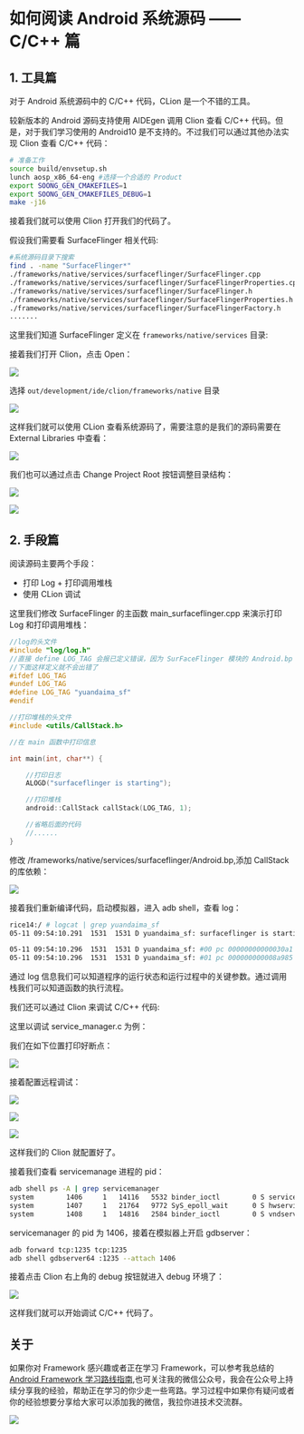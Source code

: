 # 如何阅读 Android 系统源码 —— C/C++ 篇 

## 1. 工具篇

对于 Android 系统源码中的 C/C++ 代码，CLion 是一个不错的工具。

较新版本的 Android 源码支持使用 AIDEgen 调用 Clion 查看 C/C++ 代码。但是，对于我们学习使用的 Android10 是不支持的。不过我们可以通过其他办法实现 Clion 查看 C/C++ 代码：

```bash
# 准备工作
source build/envsetup.sh
lunch aosp_x86_64-eng #选择一个合适的 Product
export SOONG_GEN_CMAKEFILES=1
export SOONG_GEN_CMAKEFILES_DEBUG=1
make -j16
```

接着我们就可以使用 Clion 打开我们的代码了。

假设我们需要看 SurfaceFlinger 相关代码:

```bash
#系统源码目录下搜索
find . -name "SurfaceFlinger*"
./frameworks/native/services/surfaceflinger/SurfaceFlinger.cpp
./frameworks/native/services/surfaceflinger/SurfaceFlingerProperties.cpp
./frameworks/native/services/surfaceflinger/SurfaceFlinger.h
./frameworks/native/services/surfaceflinger/SurfaceFlingerProperties.h
./frameworks/native/services/surfaceflinger/SurfaceFlingerFactory.h
.......
```

这里我们知道 SurfaceFlinger 定义在 `frameworks/native/services` 目录:


接着我们打开 Clion，点击 Open：

![](https://gitee.com/stingerzou/pic-bed/raw/master/img/20230512043810.png)

选择 `out/development/ide/clion/frameworks/native` 目录

![](https://gitee.com/stingerzou/pic-bed/raw/master/img/20230512044216.png)

这样我们就可以使用 CLion 查看系统源码了，需要注意的是我们的源码需要在 External Libraries 中查看：

![](https://gitee.com/stingerzou/pic-bed/raw/master/img/20230512044745.png)

我们也可以通过点击 Change Project Root 按钮调整目录结构：

![](https://gitee.com/stingerzou/pic-bed/raw/master/img/20230512054649.png)

![](https://gitee.com/stingerzou/pic-bed/raw/master/img/20230512054745.png)


## 2. 手段篇

阅读源码主要两个手段：

* 打印 Log + 打印调用堆栈
* 使用 CLion 调试

这里我们修改 SurfaceFlinger 的主函数 main_surfaceflinger.cpp 来演示打印 Log 和打印调用堆栈：

```c++
//log的头文件
#include "log/log.h"
//直接 define LOG_TAG 会报已定义错误，因为 SurFaceFlinger 模块的 Android.bp 已经定义了 LOG_Tag
//下面这样定义就不会出错了
#ifdef LOG_TAG
#undef LOG_TAG
#define LOG_TAG "yuandaima_sf"
#endif

//打印堆栈的头文件
#include <utils/CallStack.h>

//在 main 函数中打印信息

int main(int, char**) {

    //打印日志
    ALOGD("surfaceflinger is starting");

    //打印堆栈
    android::CallStack callStack(LOG_TAG, 1);

    //省略后面的代码
    //......
}
```

修改 /frameworks/native/services/surfaceflinger/Android.bp,添加 CallStack 的库依赖：

![](https://gitee.com/stingerzou/pic-bed/raw/master/img/20230512060159.png)


接着我们重新编译代码，启动模拟器，进入 adb shell，查看 log：

```bash
rice14:/ # logcat | grep yuandaima_sf
05-11 09:54:10.291  1531  1531 D yuandaima_sf: surfaceflinger is starting

05-11 09:54:10.296  1531  1531 D yuandaima_sf: #00 pc 00000000000030a1  /system/bin/surfaceflinger (main+65)
05-11 09:54:10.296  1531  1531 D yuandaima_sf: #01 pc 000000000008a985  /apex/com.android.runtime/lib64/bionic/libc.so (__libc_init+117)
```

通过 log 信息我们可以知道程序的运行状态和运行过程中的关键参数。通过调用栈我们可以知道函数的执行流程。


我们还可以通过 Clion 来调试 C/C++ 代码:

这里以调试 service_manager.c 为例：

我们在如下位置打印好断点：

![](https://gitee.com/stingerzou/pic-bed/raw/master/img/20230512054931.png)

接着配置远程调试：

![](https://gitee.com/stingerzou/pic-bed/raw/master/img/20230512055029.png)

![](https://gitee.com/stingerzou/pic-bed/raw/master/img/20230512055121.png)

![](https://gitee.com/stingerzou/pic-bed/raw/master/img/20230512055156.png)

这样我们的 Clion 就配置好了。

接着我们查看 servicemanage 进程的 pid：

```bash
adb shell ps -A | grep servicemanager 
system        1406     1   14116   5532 binder_ioctl        0 S servicemanager
system        1407     1   21764   9772 SyS_epoll_wait      0 S hwservicemanager
system        1408     1   14816   2584 binder_ioctl        0 S vndservicemanage
```

servicemanager 的 pid 为 1406，接着在模拟器上开启 gdbserver：

```bash
adb forward tcp:1235 tcp:1235
adb shell gdbserver64 :1235 --attach 1406
```

接着点击 Clion 右上角的 debug 按钮就进入 debug 环境了：

![](https://gitee.com/stingerzou/pic-bed/raw/master/img/20230512055546.png)


这样我们就可以开始调试 C/C++ 代码了。

## 关于


如果你对 Framework 感兴趣或者正在学习 Framework，可以参考我总结的[Android Framework 学习路线指南](https://github.com/yuandaimaahao/AndroidFrameworkTutorial),也可关注我的微信公众号，我会在公众号上持续分享我的经验，帮助正在学习的你少走一些弯路。学习过程中如果你有疑问或者你的经验想要分享给大家可以添加我的微信，我拉你进技术交流群。

![](https://gitee.com/stingerzou/pic-bed/raw/master/img/4e7348e352774883ecb19ab021d6cee.jpg)
